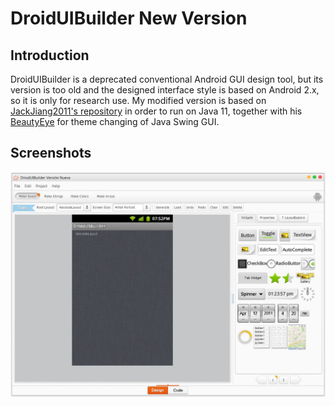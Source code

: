 # DroidUIBuilder New Version

## Introduction

DroidUIBuilder is a deprecated conventional Android GUI design tool, but its version is too old and the designed interface style is based on Android 2.x, so it is only for research use. My modified version is based on [JackJiang2011's repository](https://github.com/JackJiang2011/DroidUIBuilder) in order to run on Java 11, together with his [BeautyEye](https://github.com/JackJiang2011/beautyeye) for theme changing of Java Swing GUI.

## Screenshots
![](scrshot.jpg)